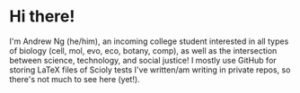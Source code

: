 # Hi there!

I'm Andrew Ng (he/him), an incoming college student interested in all types of biology (cell, mol, evo, eco, botany, comp), as well as the intersection between science, technology, and social justice! I mostly use GitHub for storing LaTeX files of Scioly tests I've written/am writing in private repos, so there's not much to see here (yet!).
